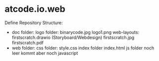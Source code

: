 # atcode.io.web
Define Repository Structure:
 - doc folder:
        logo folder:
            binarycode.jpg
            logo1.png
        web-layouts:
            firstscratch.drawio (Storyboard/Webdesign)
            firstscratch.jpg
            firstscratch.pdf
 -  web folder:
         css folder:
            style.css
         index folder
            index.html
         js folder
            noch leer kommt aber noch javascript  
